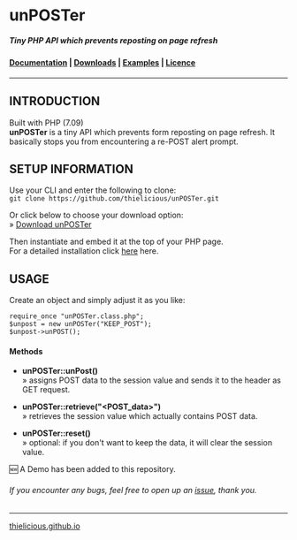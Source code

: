# unPOSTer

##### Tiny PHP API which prevents reposting on page refresh

#### [Documentation](http:thielicious.github.io/#unposter_doc) | [Downloads](http:thielicious.github.io/#unposter_dls) | [Examples](http:thielicious.github.io/#unposter_demo) | [Licence](http:thielicious.github.io/#unposter_lic)
---


## INTRODUCTION

Built with PHP (7.09)<br>
**unPOSTer** is a tiny API which prevents form reposting on page refresh. It basically stops you from encountering a re-POST alert prompt.


## SETUP INFORMATION

Use your CLI and enter the following to clone:<br>
`git clone https://github.com/thielicious/unPOSTer.git`

Or click below to choose your download option:<br>
» [Download unPOSTer](http://thielicious.github.io/#unposter_dls)

Then instantiate and embed it at the top of your PHP page.<br>
For a detailed installation click [here](http://thielicious.github.io/#unposter_doc) here.


## USAGE

Create an object and simply adjust it as you like:
```
require_once "unPOSTer.class.php";
$unpost = new unPOSTer("KEEP_POST");
$unpost->unPOST();
```

#### Methods
- **unPOSTer::unPost()**<br>
» assigns POST data to the session value and sends it to the header as GET request.

- **unPOSTer::retrieve("&lt;POST_data&gt;")**<br>
» retrieves the session value which actually contains POST data.

- **unPOSTer::reset()**<br>
» optional: if you don't want to keep the data, it will clear the session value.


:new: A Demo has been added to this repository.

###### If you encounter any bugs, feel free to open up an <a href="https://github.com/thielicious/unPOSTer/issues">issue</a>, thank you.

---
<a href="http://thielicious.github.io">thielicious.github.io</a>